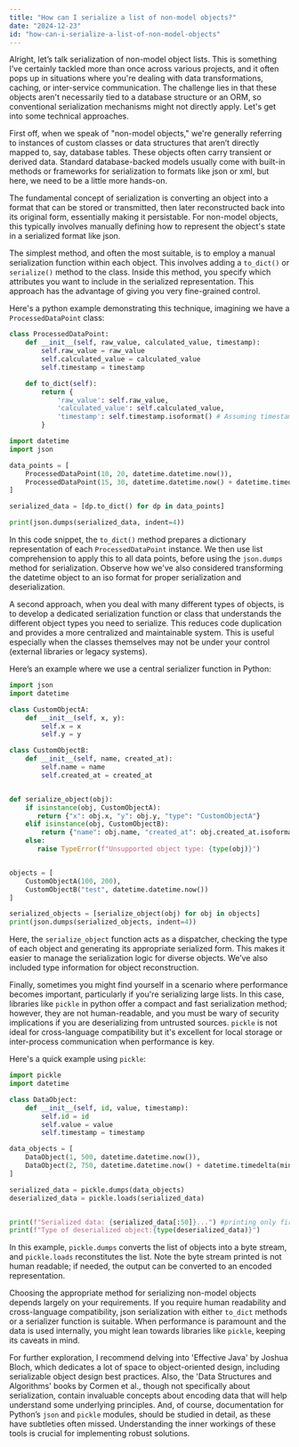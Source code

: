 ```yaml
---
title: "How can I serialize a list of non-model objects?"
date: "2024-12-23"
id: "how-can-i-serialize-a-list-of-non-model-objects"
---
```


Alright, let’s talk serialization of non-model object lists. This is something I’ve certainly tackled more than once across various projects, and it often pops up in situations where you're dealing with data transformations, caching, or inter-service communication. The challenge lies in that these objects aren't necessarily tied to a database structure or an ORM, so conventional serialization mechanisms might not directly apply. Let's get into some technical approaches.

First off, when we speak of "non-model objects," we're generally referring to instances of custom classes or data structures that aren’t directly mapped to, say, database tables. These objects often carry transient or derived data. Standard database-backed models usually come with built-in methods or frameworks for serialization to formats like json or xml, but here, we need to be a little more hands-on.

The fundamental concept of serialization is converting an object into a format that can be stored or transmitted, then later reconstructed back into its original form, essentially making it persistable. For non-model objects, this typically involves manually defining how to represent the object's state in a serialized format like json.

The simplest method, and often the most suitable, is to employ a manual serialization function within each object. This involves adding a `to_dict()` or `serialize()` method to the class. Inside this method, you specify which attributes you want to include in the serialized representation. This approach has the advantage of giving you very fine-grained control.

Here's a python example demonstrating this technique, imagining we have a `ProcessedDataPoint` class:

```python
class ProcessedDataPoint:
    def __init__(self, raw_value, calculated_value, timestamp):
        self.raw_value = raw_value
        self.calculated_value = calculated_value
        self.timestamp = timestamp

    def to_dict(self):
        return {
            'raw_value': self.raw_value,
            'calculated_value': self.calculated_value,
            'timestamp': self.timestamp.isoformat() # Assuming timestamp is a datetime object
        }

import datetime
import json

data_points = [
    ProcessedDataPoint(10, 20, datetime.datetime.now()),
    ProcessedDataPoint(15, 30, datetime.datetime.now() + datetime.timedelta(minutes=5))
]

serialized_data = [dp.to_dict() for dp in data_points]

print(json.dumps(serialized_data, indent=4))

```
In this code snippet, the `to_dict()` method prepares a dictionary representation of each `ProcessedDataPoint` instance. We then use list comprehension to apply this to all data points, before using the `json.dumps` method for serialization. Observe how we've also considered transforming the datetime object to an iso format for proper serialization and deserialization.

A second approach, when you deal with many different types of objects, is to develop a dedicated serialization function or class that understands the different object types you need to serialize. This reduces code duplication and provides a more centralized and maintainable system. This is useful especially when the classes themselves may not be under your control (external libraries or legacy systems).

Here’s an example where we use a central serializer function in Python:

```python
import json
import datetime

class CustomObjectA:
    def __init__(self, x, y):
        self.x = x
        self.y = y

class CustomObjectB:
    def __init__(self, name, created_at):
        self.name = name
        self.created_at = created_at


def serialize_object(obj):
    if isinstance(obj, CustomObjectA):
       return {"x": obj.x, "y": obj.y, "type": "CustomObjectA"}
    elif isinstance(obj, CustomObjectB):
        return {"name": obj.name, "created_at": obj.created_at.isoformat(), "type": "CustomObjectB"}
    else:
       raise TypeError(f"Unsupported object type: {type(obj)}")


objects = [
    CustomObjectA(100, 200),
    CustomObjectB("test", datetime.datetime.now())
]

serialized_objects = [serialize_object(obj) for obj in objects]
print(json.dumps(serialized_objects, indent=4))
```
Here, the `serialize_object` function acts as a dispatcher, checking the type of each object and generating its appropriate serialized form. This makes it easier to manage the serialization logic for diverse objects. We’ve also included type information for object reconstruction.

Finally, sometimes you might find yourself in a scenario where performance becomes important, particularly if you're serializing large lists. In this case, libraries like `pickle` in python offer a compact and fast serialization method; however, they are not human-readable, and you must be wary of security implications if you are deserializing from untrusted sources. `pickle` is not ideal for cross-language compatibility but it's excellent for local storage or inter-process communication when performance is key.

Here's a quick example using `pickle`:

```python
import pickle
import datetime

class DataObject:
    def __init__(self, id, value, timestamp):
        self.id = id
        self.value = value
        self.timestamp = timestamp

data_objects = [
    DataObject(1, 500, datetime.datetime.now()),
    DataObject(2, 750, datetime.datetime.now() + datetime.timedelta(minutes=10)),
]

serialized_data = pickle.dumps(data_objects)
deserialized_data = pickle.loads(serialized_data)


print(f"Serialized data: {serialized_data[:50]}...") #printing only first 50 for brevity
print(f"Type of deserialized object:{type(deserialized_data)}")
```

In this example, `pickle.dumps` converts the list of objects into a byte stream, and `pickle.loads` reconstitutes the list. Note the byte stream printed is not human readable; if needed, the output can be converted to an encoded representation.

Choosing the appropriate method for serializing non-model objects depends largely on your requirements. If you require human readability and cross-language compatibility, json serialization with either `to_dict` methods or a serializer function is suitable. When performance is paramount and the data is used internally, you might lean towards libraries like `pickle`, keeping its caveats in mind.

For further exploration, I recommend delving into 'Effective Java' by Joshua Bloch, which dedicates a lot of space to object-oriented design, including serializable object design best practices. Also, the 'Data Structures and Algorithms' books by Cormen et al., though not specifically about serialization, contain invaluable concepts about encoding data that will help understand some underlying principles. And, of course, documentation for Python’s `json` and `pickle` modules, should be studied in detail, as these have subtleties often missed. Understanding the inner workings of these tools is crucial for implementing robust solutions.
